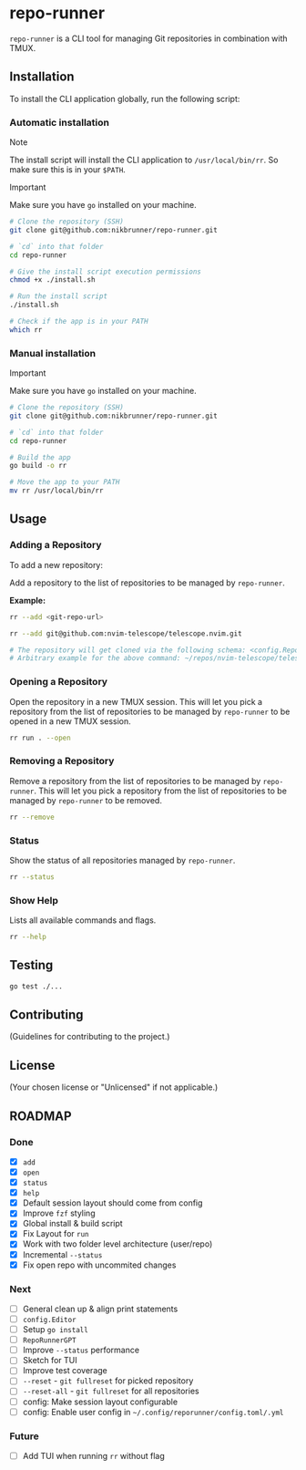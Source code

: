# repo-runner

`repo-runner` is a CLI tool for managing Git repositories in combination with TMUX.

## Installation

To install the CLI application globally, run the following script:

### Automatic installation

> [!NOTE]
>
> The install script will install the CLI application to `/usr/local/bin/rr`. So make sure this is in your `$PATH`.

> [!IMPORTANT]
>
> Make sure you have `go` installed on your machine.

```bash
# Clone the repository (SSH)
git clone git@github.com:nikbrunner/repo-runner.git

# `cd` into that folder
cd repo-runner

# Give the install script execution permissions
chmod +x ./install.sh

# Run the install script
./install.sh

# Check if the app is in your PATH
which rr
```

### Manual installation

> [!IMPORTANT]
>
> Make sure you have `go` installed on your machine.

```bash
# Clone the repository (SSH)
git clone git@github.com:nikbrunner/repo-runner.git

# `cd` into that folder
cd repo-runner

# Build the app
go build -o rr

# Move the app to your PATH
mv rr /usr/local/bin/rr
```

## Usage

### Adding a Repository

To add a new repository:

Add a repository to the list of repositories to be managed by `repo-runner`.

**Example:**

```bash
rr --add <git-repo-url>

rr --add git@github.com:nvim-telescope/telescope.nvim.git

# The repository will get cloned via the following schema: <config.RepoBasePath>/<GitHubUser>/<RepositoryName>
# Arbitrary example for the above command: ~/repos/nvim-telescope/telescope.nvim
```

### Opening a Repository

Open the repository in a new TMUX session.
This will let you pick a repository from the list of repositories to be managed by `repo-runner` to be opened in a new TMUX session.

```sh
rr run . --open
```

### Removing a Repository

Remove a repository from the list of repositories to be managed by `repo-runner`.
This will let you pick a repository from the list of repositories to be managed by `repo-runner` to be removed.

```sh
rr --remove
```

### Status

Show the status of all repositories managed by `repo-runner`.

```sh
rr --status
```

### Show Help

Lists all available commands and flags.

```sh
rr --help
```

## Testing

```sh
go test ./...
```

## Contributing

(Guidelines for contributing to the project.)

## License

(Your chosen license or "Unlicensed" if not applicable.)

## ROADMAP

### Done

- [x] `add`
- [x] `open`
- [x] `status`
- [x] `help`
- [x] Default session layout should come from config
- [x] Improve `fzf` styling
- [x] Global install & build script
- [x] Fix Layout for `run`
- [x] Work with two folder level architecture (user/repo)
- [x] Incremental `--status`
- [x] Fix open repo with uncommited changes

### Next

- [ ] General clean up & align print statements
- [ ] `config.Editor`
- [ ] Setup `go install`
- [ ] `RepoRunnerGPT`
- [ ] Improve `--status` performance
- [ ] Sketch for TUI
- [ ] Improve test coverage
- [ ] `--reset` - `git fullreset` for picked repository
- [ ] `--reset-all` - `git fullreset` for all repositories
- [ ] config: Make session layout configurable
- [ ] config: Enable user config in `~/.config/reporunner/config.toml/.yml`

### Future

- [ ] Add TUI when running `rr` without flag
